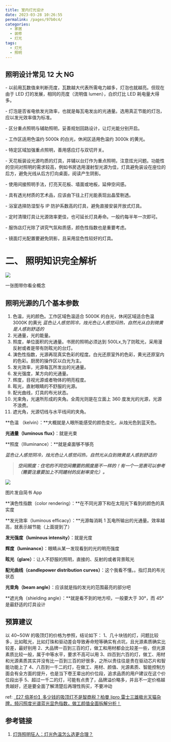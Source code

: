 ```yaml
---
title: 室内灯光设计
date: 2023-03-28 10:26:55
permalink: /pages/97b0c4/
categories:
  - 家居
  - 装修
  - 灯光
tags:
  - 灯光
  - 照明
---
```


## 照明设计常见 12 大 NG

\- 以前用瓦数值来判断亮度，瓦数越大代表所需电力越多，灯泡也就越亮。但现在由于 LED 灯的发展，相同的亮度（流明值 lumen），白炽灯比 LED 耗电量大得多。

\- 灯泡是否省电依发光效率，也就是每瓦电发出的光通量。选用真正节能的灯泡，应以发光效率值为标准。

\- 区分重点照明与辅助照明，妥善规划回路设计，让灯光能分别开启。

\- 工作区适用色温约 5000k 的白光，休闲区适用色温约 3000k 的黄光。

\- 特定区域加强重点照明，善用感应灯与双切开关。

\- 天花板装设光源均质的灯具，并辅以台灯作为重点照明，注意炫光问题。功能性的空间对照明的需求较高，例如书房选用漫射型光源为佳，灯具避免装设在座位的后方，避免光线从后方打向桌面，阅读产生阴影。

\- 使用间接照明手法，打亮天花板、墙面或地板，延伸空间感。

\- 具有透光材质的艺术品，应该由下往上打光能表现出晶莹剔透。

\- 浴室选择防湿型与 IP 防护系数高的灯具，避免直接安装开放式灯具。

\- 定时清理灯具让光源效率更佳，也可延长灯具寿命。一般约每半年一次即可。

\- 服饰店灯光除了讲究气氛和质感，颜色性指数也是重要考虑。

\- 镜面灯光配置要避免阴影，且采用显色性较好的灯具。

二、 照明知识完全解析
===========

![](https://upload-images.jianshu.io/upload_images/5144876-8dbb66d4f6616ed1.jpg?imageMogr2/auto-orient/strip|imageView2/2/w/1200/format/webp)

一张图带你看全概念

## 照明光源的几个基本参数

1. 色温，光的颜色。工作区域色温适合 5000K 的白光，休闲区域适合色温 3000K 的黄光
   _蓝色让人感觉阴冷，烛光色让人感觉闷热，自然光从白到微黄是人感到舒适的_
2. 光通量，光的能量。
3. 照度，单位面积的光通量。书房的照明必须达到 500Lx,为了防眩光，采用漫反射或者是带有防眩光的台灯。
4. 演色性指数，光源再现真实色彩的程度。白光还原室外的色彩，黄光还原室内的色彩。厨房的操作区以白光为主。
5. 发光效率，光源每瓦所发出的光通量。
6. 发光强度，某方向的光通量。
7. 辉度，目视光源或者物体的明亮程度。
8. 眩光，直射眼睛的不舒服的光源。
9. 配光曲线，灯具的布光状态。
10. 光束角，光速所形成的夹角。全周光则是在立面上 360 度发光的光源，光源不浪费。
11. 遮光角，光源切线与水平线间的夹角。

**色温 （kelvin）：**大概就是人眼所能感受的颜色变化，从烛光色到蓝天色。

**光通量（luminous flux）**：就是光束

**照度（llluminance）：**就是桌面够不够亮

_蓝色让人感觉阴冷，烛光色让人感觉闷热，自然光从白到微黄是人感到舒适的_

> _**空间照度：住宅的不同空间需要的照度是不一样的！有一个一览表可以参考（需要注意要加上不同建材的反射率变化）。**_

![](https://upload-images.jianshu.io/upload_images/5144876-41537406a62f3f3a.jpg?imageMogr2/auto-orient/strip|imageView2/2/w/1200/format/webp)

图片发自简书 App

**演色性指数（color rendering）：**在不同光源下和在太阳光下看到的颜色的真实度  

**发光效率（luminous efficacy）：**光源每消耗 1 瓦电所输出的光通量。效率越高，就表示越节能（上面提到了）

**发光强度（luminous intensity）**：就是光度

**辉度（luminance）**：眼睛从某一发现看到的光的明亮强度

**眩光（glare）**：让人不舒服的照明，直接的、反射的或者背景眩光

**配光曲线（candlepower distribution curves）**：这个我看不懂。。指灯具的布光状态

**光束角（beam angle）**：应该就是指的发光的范围最亮的部分吧

**遮光角（shielding angle）：**就是看不到的地方呗，一般要大于 30°，而 45°是最舒适的灯具设计

## 预算建议

以 40~50W 的吸顶灯的价格为参照，结论如下：
1、几十块钱的灯，问题比较多，比如眩光，比如灯珠和驱动差会导致寿命短等确实有点坑，且光源素质确实比较差，最好别用
2、大品牌一百到三百的灯，做工和用材都会比较差一些，但光源素质比较一般，属于中等水平，要求不高可以用
3、四百到六百的灯，做工、用材和光源素质其实并没有比一百到三百的好很多，之所以贵往往是贵在驱动芯片和智能功能上了
4、八百到一千二的灯，在做工、用材、颜值、光源素质、智能控制方面会有全方面的提升，也是当下卷王辈出的价位段，追求品质的用户建议在这个价位段出手
5、超过一千二的灯，可能有点贵了，品牌溢价略多，并且不一定价格越贵越好，还是要全面了解清楚后再理性购买，不要冲动

ref: [【27 倍差价】多少钱的吸顶灯不是智商税？柏曼 lipro 雷士三雄极光天猫杂牌，频闪照度光谱蓝光显色指数，做工颜值全面拆解分析！](https://mp.weixin.qq.com/s/HvRY9whkr2L_fRCrr8NQ7w)

## 参考链接

1. [灯饰照明狂人：灯光色温怎么选更合理？](https://zhuanlan.zhihu.com/p/568326115)
